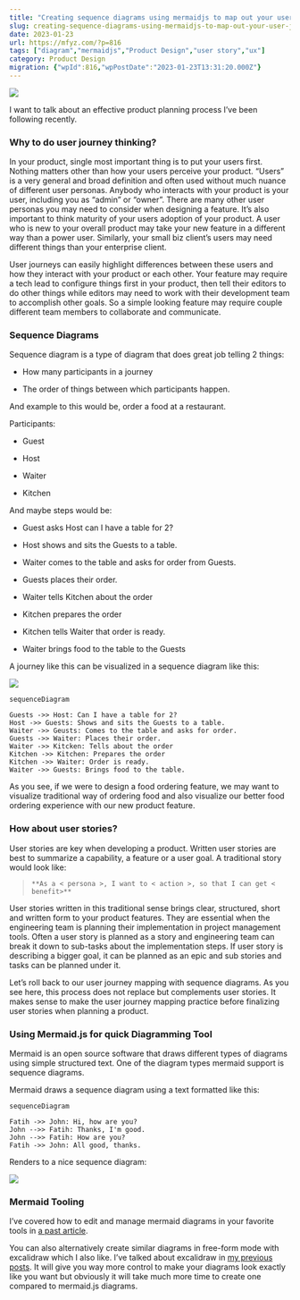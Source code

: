 ```yaml
---
title: "Creating sequence diagrams using mermaidjs to map out your user journey"
slug: creating-sequence-diagrams-using-mermaidjs-to-map-out-your-user-journey
date: 2023-01-23
url: https://mfyz.com/?p=816
tags: ["diagram","mermaidjs","Product Design","user story","ux"]
category: Product Design
migration: {"wpId":816,"wpPostDate":"2023-01-23T13:31:20.000Z"}
---
```


![](https://cdn-images-1.medium.com/max/1600/1*0s1dZ31s07AjgQvdpCT-gw.png)

I want to talk about an effective product planning process I’ve been following recently.

### Why to do user journey thinking?

In your product, single most important thing is to put your users first. Nothing matters other than how your users perceive your product. “Users” is a very general and broad definition and often used without much nuance of different user personas. Anybody who interacts with your product is your user, including you as “admin” or “owner”. There are many other user personas you may need to consider when designing a feature. It’s also important to think maturity of your users adoption of your product. A user who is new to your overall product may take your new feature in a different way than a power user. Similarly, your small biz client’s users may need different things than your enterprise client.

User journeys can easily highlight differences between these users and how they interact with your product or each other. Your feature may require a tech lead to configure things first in your product, then tell their editors to do other things while editors may need to work with their development team to accomplish other goals. So a simple looking feature may require couple different team members to collaborate and communicate.

### Sequence Diagrams

Sequence diagram is a type of diagram that does great job telling 2 things:

*   How many participants in a journey

*   The order of things between which participants happen.

And example to this would be, order a food at a restaurant.

Participants:

*   Guest

*   Host

*   Waiter

*   Kitchen

And maybe steps would be:

*   Guest asks Host can I have a table for 2?

*   Host shows and sits the Guests to a table.

*   Waiter comes to the table and asks for order from Guests.

*   Guests places their order.

*   Waiter tells Kitchen about the order

*   Kitchen prepares the order

*   Kitchen tells Waiter that order is ready.

*   Waiter brings food to the table to the Guests

A journey like this can be visualized in a sequence diagram like this:

![](https://cdn-images-1.medium.com/max/1600/1*nY4gWl3AjBylwPLqmKuRgA.png)

```
sequenceDiagram

Guests ->> Host: Can I have a table for 2?
Host ->> Guests: Shows and sits the Guests to a table.
Waiter ->> Geusts: Comes to the table and asks for order.
Guests ->> Waiter: Places their order.
Waiter ->> Kitcken: Tells about the order
Kitchen ->> Kitchen: Prepares the order
Kitchen ->> Waiter: Order is ready.
Waiter ->> Guests: Brings food to the table.
```

As you see, if we were to design a food ordering feature, we may want to visualize traditional way of ordering food and also visualize our better food ordering experience with our new product feature.

### How about user stories?

User stories are key when developing a product. Written user stories are best to summarize a capability, a feature or a user goal. A traditional story would look like:

> ```
> **As a < persona >, I want to < action >, so that I can get < benefit>**
> ```

User stories written in this traditional sense brings clear, structured, short and written form to your product features. They are essential when the engineering team is planning their implementation in project management tools. Often a user story is planned as a story and engineering team can break it down to sub-tasks about the implementation steps. If user story is describing a bigger goal, it can be planned as an epic and sub stories and tasks can be planned under it.

Let’s roll back to our user journey mapping with sequence diagrams. As you see here, this process does not replace but complements user stories. It makes sense to make the user journey mapping practice before finalizing user stories when planning a product.

### Using Mermaid.js for quick Diagramming Tool

Mermaid is an open source software that draws different types of diagrams using simple structured text. One of the diagram types mermaid support is sequence diagrams.

Mermaid draws a sequence diagram using a text formatted like this:

```
sequenceDiagram

Fatih ->> John: Hi, how are you?
John -->> Fatih: Thanks, I'm good.
John -->> Fatih: How are you?
Fatih ->> John: All good, thanks.
```

Renders to a nice sequence diagram:

![](https://cdn-images-1.medium.com/max/1600/1*oVkWpGBA30xyVsTHnvlMlg.jpeg)

### Mermaid Tooling

I’ve covered how to edit and manage mermaid diagrams in your favorite tools in [a past article](/editing-and-previewing-mermaid-diagrams-on-your-docs-markdown-github-notion-confluence/).

You can also alternatively create similar diagrams in free-form mode with excalidraw which I also like. I’ve talked about excalidraw in [my previous posts](/create-quick-diagrams-and-wireframes-using-excalidraw-vscode/). It will give you way more control to make your diagrams look exactly like you want but obviously it will take much more time to create one compared to mermaid.js diagrams.